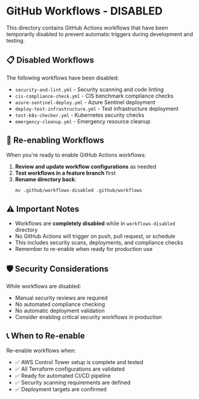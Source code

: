 # GitHub Workflows - DISABLED

This directory contains GitHub Actions workflows that have been temporarily disabled to prevent automatic triggers during development and testing.

## 📋 Disabled Workflows

The following workflows have been disabled:

- `security-and-lint.yml` - Security scanning and code linting
- `cis-compliance-check.yml` - CIS benchmark compliance checks  
- `azure-sentinel-deploy.yml` - Azure Sentinel deployment
- `deploy-test-infrastructure.yml` - Test infrastructure deployment
- `test-k8s-checker.yml` - Kubernetes security checks
- `emergency-cleanup.yml` - Emergency resource cleanup

## 🔄 Re-enabling Workflows

When you're ready to enable GitHub Actions workflows:

1. **Review and update workflow configurations** as needed
2. **Test workflows in a feature branch** first
3. **Rename directory back**:
   ```bash
   mv .github/workflows-disabled .github/workflows
   ```

## ⚠️ Important Notes

- Workflows are **completely disabled** while in `workflows-disabled` directory
- No GitHub Actions will trigger on push, pull request, or schedule
- This includes security scans, deployments, and compliance checks
- Remember to re-enable when ready for production use

## 🛡️ Security Considerations

While workflows are disabled:
- Manual security reviews are required
- No automated compliance checking
- No automatic deployment validation
- Consider enabling critical security workflows in production

## 📞 When to Re-enable

Re-enable workflows when:
- ✅ AWS Control Tower setup is complete and tested
- ✅ All Terraform configurations are validated
- ✅ Ready for automated CI/CD pipeline
- ✅ Security scanning requirements are defined
- ✅ Deployment targets are confirmed
